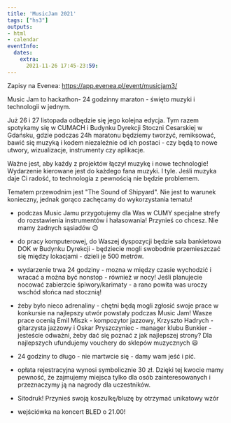 ```yaml
---
title: 'MusicJam 2021'
tags: ["hs3"]
outputs:
- html
- calendar
eventInfo:
  dates:
    extra:
      2021-11-26 17:45-23:59:
---
```

Zapisy na Evenea: <https://app.evenea.pl/event/musicjam3/>

 Music Jam to hackathon- 24 godzinny maraton - święto muzyki i technologii w jednym.

 Już 26 i 27 listopada odbędzie się jego kolejna edycja. Tym razem spotykamy się w CUMACH i Budynku Dyrekcji Stoczni Cesarskiej w Gdańsku, gdzie podczas 24h maratonu będziemy tworzyć, remiksować, bawić się muzyką i kodem niezależnie od ich postaci - czy będą to nowe utwory, wizualizacje, instrumenty czy aplikacje.

 Ważne jest, aby każdy z projektów łączył muzykę i nowe technologie! Wydarzenie kierowane jest do każdego fana muzyki. I tyle. Jeśli muzyka daje Ci radość, to technologia z pewnością nie będzie problemem.

 Tematem przewodnim jest "The Sound of Shipyard". Nie jest to warunek konieczny, jednak gorąco zachęcamy do wykorzystania tematu!

 - podczas Music Jamu przygotujemy dla Was w CUMY specjalne strefy do rozstawienia instrumentów i hałasowania! Przynieś co chcesz. Nie mamy żadnych sąsiadów 😉

 - do pracy komputerowej, do Waszej dyspozycji będzie sala bankietowa DOK w Budynku Dyrekcji - będziecie mogli swobodnie przemieszczać się między lokacjami - dzieli je 500 metrów.

 - wydarzenie trwa 24 godziny - mozna w między czasie wychodzić i wracać a można być nonstop - również w nocy! Jeśli planujecie nocować zabierzcie śpiwory/karimaty - a rano powita was uroczy wschód słońca nad stocznią!

 - żeby było nieco adrenaliny - chętni będą mogli zgłosić swoje prace w konkursie na najlepszy utwór powstały podczas Music Jam! Wasze prace ocenią Emil Miszk - kompozytor jazzowy, Krzyszto Hadrych - gitarzysta jazzowy i Oskar Pryszczyniec - manager klubu Bunkier - jesteście odważni, żeby dać się poznać z jak najlepszej strony? Dla najlepszych ufundujemy vouchery do sklepów muzycznych 😃

 - 24 godziny to długo - nie martwcie się - damy wam jeść i pić.

 - opłata rejestracyjna wynosi symbolicznie 30 zł. Dzięki tej kwocie mamy pewność, że zajmujemy miejsca tylko dla osób zainteresowanych i przeznaczymy ją na nagrody dla uczestników.

 - Sitodruk! Przynieś swoją koszulkę/bluzę by otrzymać unikatowy wzór

 - wejściówka na koncert BLED o 21.00!

 
    